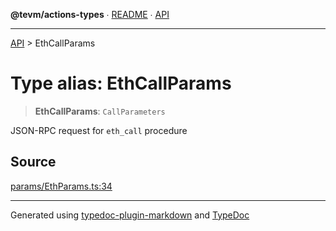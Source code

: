 **@tevm/actions-types** ∙ [README](../README.md) ∙ [API](../API.md)

***

[API](../API.md) > EthCallParams

# Type alias: EthCallParams

> **EthCallParams**: `CallParameters`

JSON-RPC request for `eth_call` procedure

## Source

[params/EthParams.ts:34](https://github.com/evmts/tevm-monorepo/blob/main/packages/actions-types/src/params/EthParams.ts#L34)

***
Generated using [typedoc-plugin-markdown](https://www.npmjs.com/package/typedoc-plugin-markdown) and [TypeDoc](https://typedoc.org/)
